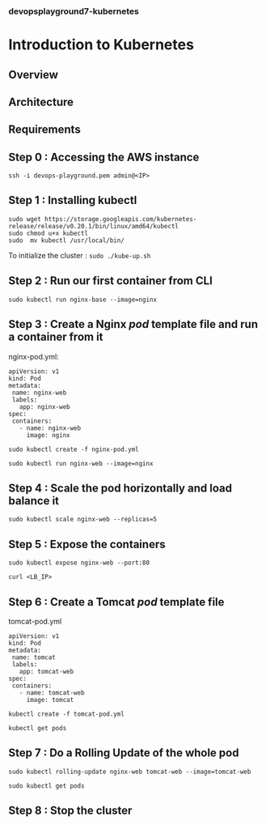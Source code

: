 ### devopsplayground7-kubernetes
# Introduction to Kubernetes

## Overview

## Architecture

## Requirements

## Step 0 : Accessing the AWS instance
`ssh -i devops-playground.pem admin@<IP>`

## Step 1 : Installing **kubectl**
```
sudo wget https://storage.googleapis.com/kubernetes-release/release/v0.20.1/bin/linux/amd64/kubectl
sudo chmod u+x kubectl
sudo  mv kubectl /usr/local/bin/
```

To initialize the cluster : 
`sudo ./kube-up.sh`

## Step 2 : Run our first container from CLI
`sudo kubectl run nginx-base --image=nginx`

## Step 3 : Create a  Nginx *pod* template file and run a container from it
nginx-pod.yml:
```
apiVersion: v1
kind: Pod
metadata:
 name: nginx-web
 labels:
   app: nginx-web
spec:
 containers:
   - name: nginx-web
     image: nginx
```
`sudo kubectl create -f nginx-pod.yml`

`sudo kubectl run nginx-web --image=nginx`


## Step 4 : Scale the pod horizontally and load balance it
`sudo kubectl scale nginx-web --replicas=5`

## Step 5 : Expose the containers
`sudo kubectl expose nginx-web --port:80`

`curl <LB_IP>`

## Step 6 : Create a Tomcat *pod* template file
tomcat-pod.yml
```
apiVersion: v1
kind: Pod
metadata:
 name: tomcat
 labels:
   app: tomcat-web
spec:
 containers:
   - name: tomcat-web
     image: tomcat
```
`kubectl create -f tomcat-pod.yml`

`kubectl get pods`

## Step 7 : Do a Rolling Update of the whole pod
`sudo kubectl rolling-update nginx-web tomcat-web --image=tomcat-web`

`sudo kubectl get pods`

## Step 8 : Stop the cluster
